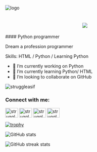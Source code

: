 ![logo](https://scontent.fdac24-4.fna.fbcdn.net/v/t39.30808-6/387812549_331559869422597_7612527161680117488_n.jpg?stp=dst-jpg_p960x960&_nc_cat=101&ccb=1-7&_nc_sid=5f2048&_nc_eui2=AeEj140QSQL5zYvrwU5nm_5W0I7ia349VAfQjuJrfj1UB4HSldqXX2dmXW51xkpRM9c03FtEvRAlUdbeO32TSC9a&_nc_ohc=zC6I2oqeoPsAX-gv_Ii&_nc_ht=scontent.fdac24-4.fna&oh=00_AfCN5f-jMFW9q8Qxv9gk9XJcJ1As66A__qdYP-p9gamcWg&oe=656196B3)
<h1 align="center">
    <img src="https://readme-typing-svg.herokuapp.com/?font=Righteous&size=35&center=true&vCenter=true&width=500&height=70&duration=4000&lines=Hi+There!+👋;+I'm+Moneruzzaman+AsiF!;" />
</h1>
#### Python programmer


Dream a profession programmer

Skills: HTML / Python / Learning Python

- 🔭 I’m currently working on Python 
- 🌱 I’m currently learning Python/ HTML 
- 👯 I’m looking to collaborate on GitHub 

<p align="left"> <img src="https://komarev.com/ghpvc/?username=struggleasif&label=Profile%20views&color=green&style=flat" alt="struggleasif" /> </p>


<h3 align="left">Connect with me:</h3>
<p align="left">
<a href="https://twitter.com/struggleasif" target="blank"><img align="center" src="https://raw.githubusercontent.com/rahuldkjain/github-profile-readme-generator/master/src/images/icons/Social/twitter.svg" alt="struggleasif" height="30" width="40" /></a>
<a href="https://linkedin.com/in/struggleasif" target="blank"><img align="center" src="https://raw.githubusercontent.com/rahuldkjain/github-profile-readme-generator/master/src/images/icons/Social/linked-in-alt.svg" alt="struggleasif" height="30" width="40" /></a>
<a href="https://fb.com/struggleasif" target="blank"><img align="center" src="https://raw.githubusercontent.com/rahuldkjain/github-profile-readme-generator/master/src/images/icons/Social/facebook.svg" alt="struggleasif" height="30" width="40" /></a>
<a href="https://instagram.com/struggleasif" target="blank"><img align="center" src="https://raw.githubusercontent.com/rahuldkjain/github-profile-readme-generator/master/src/images/icons/Social/instagram.svg" alt="struggleasif" height="30" width="40" /></a>
</p>

[![trophy](https://github-profile-trophy.vercel.app/?username=struggleferdous)](https://github.com/ryo-ma/github-profile-trophy)

![GitHub stats](https://github-readme-stats.vercel.app/api?username=struggleferdous&show_icons=true)  

![GitHub streak stats](https://streak-stats.demolab.com/?user=struggleferdous)  
